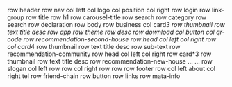 row header
    row nav
        col left
            col logo
            col position
        col right
            row login
            row link-group
    row title
        row h1
        row carousel-title
    row search
        row category
        row search
    row declaration
row body
    row business
        col card*3
            row thumbnail
            row text
                title
                desc
    row app
        row theme
        row desc
        row download
            col button
            col qr-code
    row recommendation-second-house
        row head
            col left
            col right
        row
            col card*4
                row thumbnail
                row text
                    title
                    desc
                row sub-text
    row recommendation-community
        row head
            col left
            col right
        row card*3
            row thumbnail
            row text
                title
                desc
    row recommendation-new-house
        ...
        ...
    row slogan
        col left
            row
            row
        col right
            row
            row
row footer
    row 
        col left about 
        col right tel
    row friend-chain
        row button
        row links
    row mata-info